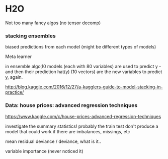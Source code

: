 # H2O

Not too many fancy algos (no tensor decomp)



### stacking ensembles

biased predictions from each model (might be different types of models)

Meta learner

in ensemble algo,10 models (each with 80 variables) are used to predict y - and then their prediction hat(y) (10 vectors) are the new variables to predict y, again. 

http://blog.kaggle.com/2016/12/27/a-kagglers-guide-to-model-stacking-in-practice/







### Data: house prices: advanced regression techniques 

https://www.kaggle.com/c/house-prices-advanced-regression-techniques





investigate the summary statistics! probably the train test don't produce a model that could work if there are imbalances, missings, etc

mean residual deviance / deviance, what is it.. 

variable importance (never noticed it)
